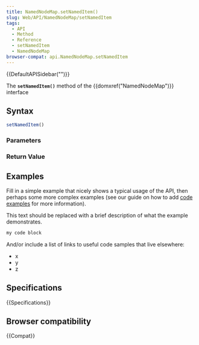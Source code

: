 ```yaml
---
title: NamedNodeMap.setNamedItem()
slug: Web/API/NamedNodeMap/setNamedItem
tags:
  - API
  - Method
  - Reference
  - setNamedItem
  - NamedNodeMap
browser-compat: api.NamedNodeMap.setNamedItem
---
```

{{DefaultAPISidebar("")}}

The **`setNamedItem()`** method of the {{domxref("NamedNodeMap")}} interface 

## Syntax

```js
setNamedItem()
```

### Parameters



### Return Value



## Examples

Fill in a simple example that nicely shows a typical usage of the API, then perhaps some more complex examples (see our guide on how to add [code examples](/en-US/docs/MDN/Contribute/Structures/Code_examples) for more information).

This text should be replaced with a brief description of what the example demonstrates.

```js
my code block
```

And/or include a list of links to useful code samples that live elsewhere:

*   x
*   y
*   z

## Specifications

{{Specifications}}

## Browser compatibility

{{Compat}}

